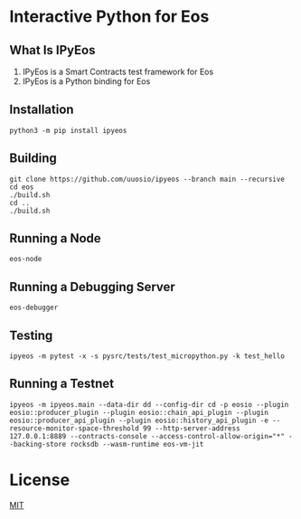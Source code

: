 # Interactive Python for Eos

## What Is IPyEos

1. IPyEos is a Smart Contracts test framework for Eos
2. IPyEos is a Python binding for Eos

## Installation

```
python3 -m pip install ipyeos
```

## Building

```
git clone https://github.com/uuosio/ipyeos --branch main --recursive
cd eos
./build.sh
cd ..
./build.sh
```

## Running a Node

```
eos-node
```

## Running a Debugging Server

```
eos-debugger
```

## Testing

```
ipyeos -m pytest -x -s pysrc/tests/test_micropython.py -k test_hello
```

## Running a Testnet

```
ipyeos -m ipyeos.main --data-dir dd --config-dir cd -p eosio --plugin eosio::producer_plugin --plugin eosio::chain_api_plugin --plugin eosio::producer_api_plugin --plugin eosio::history_api_plugin -e --resource-monitor-space-threshold 99 --http-server-address 127.0.0.1:8889 --contracts-console --access-control-allow-origin="*" --backing-store rocksdb --wasm-runtime eos-vm-jit
```

# License
[MIT](./LICENSE)
